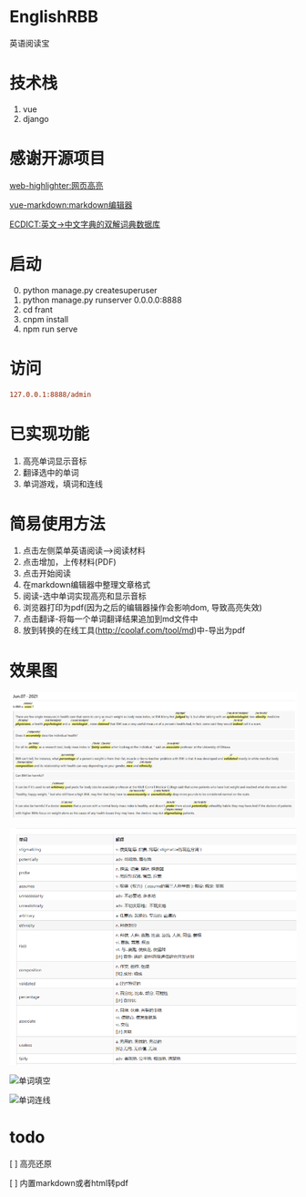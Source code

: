 # EnglishRBB
英语阅读宝

# 技术栈
1. vue
2. django

# 感谢开源项目
[web-highlighter:网页高亮](https://github.com/alienzhou/web-highlighter)

[vue-markdown:markdown编辑器](https://github.com/zhaoxuhui1122/vue-markdown)

[ECDICT:英文->中文字典的双解词典数据库](https://github.com/skywind3000/ECDICT)

# 启动
0. python manage.py createsuperuser
1. python manage.py runserver 0.0.0.0:8888
2. cd frant
3. cnpm install
4. npm run serve


# 访问
```ini
127.0.0.1:8888/admin
```

# 已实现功能
1. 高亮单词显示音标
2. 翻译选中的单词
3. 单词游戏，填词和连线

# 简易使用方法
1. 点击左侧菜单英语阅读-->阅读材料
2. 点击增加，上传材料(PDF)
2. 点击开始阅读
3. 在markdown编辑器中整理文章格式
4. 阅读-选中单词实现高亮和显示音标
5. 浏览器打印为pdf(因为之后的编辑器操作会影响dom, 导致高亮失效)
6. 点击翻译-将每一个单词翻译结果追加到md文件中
7. 放到转换的在线工具(http://coolaf.com/tool/md)中-导出为pdf

# 效果图
![高亮单词](./image/highword.png)

![单词解释](./image/ex.jpg)

![单词填空](./image/word1.jpg)

![单词连线](./image/word2.jpg)

# todo

[ ] 高亮还原

[ ] 内置markdown或者html转pdf


